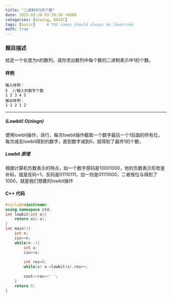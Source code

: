 ```yaml
---
title: "二进制中1的个数"
date: 2025-03-20 03:39:16 +0800
categories: [acwing, BASIC]
tags: [basic]     # TAG names should always be lowercase
math: true
---
```

### 题目描述

给定一个长度为n的数列，请你求出数列中每个数的二进制表示中1的个数。

#### 样例

```
输入样例：
5  //输入的数字个数
1 2 3 4 5
输出样例：
1 1 2 1 2
```


----------
##### (Lowbit)  $O(nlogn)$
使用lowbit操作，进行，每次lowbit操作截取一个数字最后一个1后面的所有位，每次减去lowbit得到的数字，直到数字减到0，就得到了最终1的个数，

##### Lowbit 原理
根据计算机负数表示的特点，如一个数字原码是10001000，他的负数表示形势是补码，就是反码+1，反码是01110111，加一则是01111000，二者按位与得到了1000，就是我们想要的lowbit操作
#### C++ 代码
```cpp
#include<iostream>
using namespace std;
int lowbit(int x){
    return x&(-x);
}
int main(){
    int n;
    cin>>n;
    while(n--){
        int x;
        cin>>x;
        
        int res=0;
        while(x) x-=lowbit(x),res++;
        
        cout<<res<<' ';
    }
    return 0;
}
```
